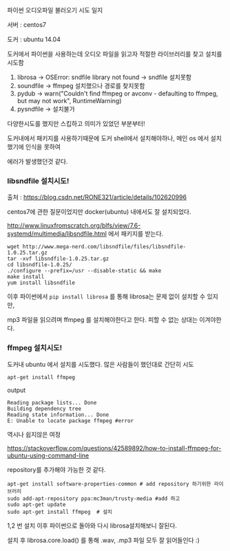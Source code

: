 파이썬 오디오파일 불러오기 시도 일지

서버 : centos7

도커 : ubuntu 14.04



도커에서 파이썬을 사용하는데 오디오 파일을 읽고자 적절한 라이브러리를 찾고 설치를 시도함

1. librosa  -> OSError: sndfile library not found  -> sndfile 설치못함 
2. soundfile -> ffmpeg 설치했으나 경로를 찾지못함
3. pydub ->  warn("Couldn't find ffmpeg or avconv - defaulting to ffmpeg, but may not work", RuntimeWarning)
4. pysndfile -> 설치불가



다양한시도를 했지만 스킵하고 의미가 있었던 부분부터!

도커내에서 패키지를 사용하기때문에 도커 shell에서 설치해야하나, 메인 os 에서 설치했기에 인식을 못하여

에러가 발생했던것 같다.



### libsndfile 설치시도!

출처 : https://blog.csdn.net/RONE321/article/details/102620996

centos7에 관한 질문이었지만 docker(ubuntu) 내에서도 잘 설치되었다.



http://www.linuxfromscratch.org/blfs/view/7.6-systemd/multimedia/libsndfile.html  에서 패키지를 받는다.

```shell
wget http://www.mega-nerd.com/libsndfile/files/libsndfile-1.0.25.tar.gz
tar -xvf libsndfile-1.0.25.tar.gz 
cd libsndfile-1.0.25/
./configure --prefix=/usr --disable-static && make 
make install
yum install libsndfile
```



이후 파이썬에서 `pip install librosa` 를 통해 librosa는 문제 없이 설치할 수 있지만,

mp3 파일을 읽으려며 ffmpeg 를 설치해야한다고 한다. 피할 수 없는 상대는 이겨야한다.



### ffmpeg 설치시도!

도커내 ubuntu 에서 설치를 시도했다. 많은 사람들이 했던대로 간단히 시도

```shell
apt-get install ffmpeg
```

output

```shell
Reading package lists... Done
Building dependency tree
Reading state information... Done
E: Unable to locate package ffmpeg #error
```



역시나 쉽지않은 여정

https://stackoverflow.com/questions/42589892/how-to-install-ffmpeg-for-ubuntu-using-command-line

repository를 추가해야 가능한 것 같다.

```shell
apt-get install software-properties-common # add repository 하기위한 라이브러리
sudo add-apt-repository ppa:mc3man/trusty-media #add 하고
sudo apt-get update
sudo apt-get install ffmpeg  # 설치
```



1,2 번 설치 이후 파이썬으로 돌아와 다시 librosa설치해보니 잘된다.

설치 후 librosa.core.load() 를 통해 .wav, .mp3 파일 모두 잘 읽어들인다 :)

